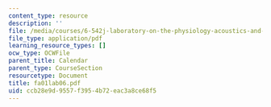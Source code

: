 ```yaml
---
content_type: resource
description: ''
file: /media/courses/6-542j-laboratory-on-the-physiology-acoustics-and-perception-of-speech-fall-2005/ccb28e9d9557f3954b72eac3a8ce68f5_fa01lab06.pdf
file_type: application/pdf
learning_resource_types: []
ocw_type: OCWFile
parent_title: Calendar
parent_type: CourseSection
resourcetype: Document
title: fa01lab06.pdf
uid: ccb28e9d-9557-f395-4b72-eac3a8ce68f5
---
```

